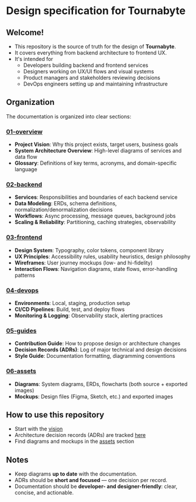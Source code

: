 # Design specification for Tournabyte

## Welcome! 

- This repository is the source of truth for the design of **Tournabyte**.
- It covers everything from backend architecture to frontend UX.
- It's intended for
  - Developers building backend and frontend services  
  - Designers working on UX/UI flows and visual systems  
  - Product managers and stakeholders reviewing decisions  
  - DevOps engineers setting up and maintaining infrastructure

## Organization

The documentation is organized into clear sections:

### [01-overview]()

- **Project Vision**: Why this project exists, target users, business goals  
- **System Architecture Overview**: High-level diagrams of services and data flow  
- **Glossary**: Definitions of key terms, acronyms, and domain-specific language  

### [02-backend]()

- **Services**: Responsibilities and boundaries of each backend service  
- **Data Modeling**: ERDs, schema definitions, normalization/denormalization decisions  
- **Workflows**: Async processing, message queues, background jobs  
- **Scaling & Reliability**: Partitioning, caching strategies, observability  

### [03-frontend]()

- **Design System**: Typography, color tokens, component library  
- **UX Principles**: Accessibility rules, usability heuristics, design philosophy  
- **Wireframes**: User journey mockups (low- and hi-fidelity)  
- **Interaction Flows**: Navigation diagrams, state flows, error-handling patterns  

### [04-devops]()

- **Environments**: Local, staging, production setup  
- **CI/CD Pipelines**: Build, test, and deploy flows  
- **Monitoring & Logging**: Observability stack, alerting practices  

### [05-guides]()

- **Contribution Guide**: How to propose design or architecture changes  
- **Decision Records (ADRs)**: Log of major technical and design decisions  
- **Style Guide**: Documentation formatting, diagramming conventions  

### [06-assets]()

- **Diagrams**: System diagrams, ERDs, flowcharts (both source + exported images)  
- **Mockups**: Design files (Figma, Sketch, etc.) and exported images  

## How to use this repository

- Start with the [vision](01-overview/vision.md)
- Architecture decision records (ADRs) are tracked [here]()
- Find diagrams and mockups in the [assets]() section

## Notes

- Keep diagrams **up to date** with the documentation.  
- ADRs should be **short and focused** — one decision per record.  
- Documentation should be **developer- and designer-friendly**: clear, concise, and actionable.
